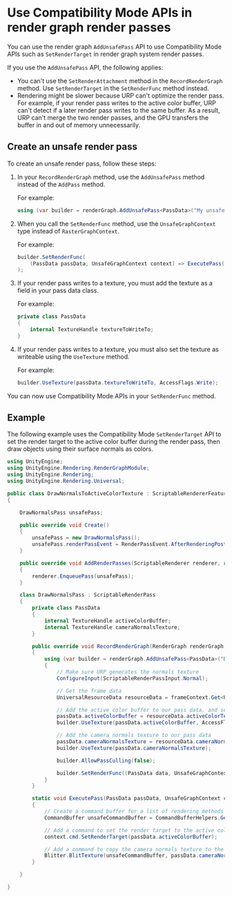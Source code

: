 # Use Compatibility Mode APIs in render graph render passes

You can use the render graph `AddUnsafePass` API to use Compatibility Mode APIs such as `SetRenderTarget` in render graph system render passes.

If you use the `AddUnsafePass` API, the following applies:

- You can't use the `SetRenderAttachment` method in the `RecordRenderGraph` method. Use `SetRenderTarget` in the `SetRenderFunc` method instead.
- Rendering might be slower because URP can't optimize the render pass. For example, if your render pass writes to the active color buffer, URP can't detect if a later render pass writes to the same buffer. As a result, URP can't merge the two render passes, and the GPU transfers the buffer in and out of memory unnecessarily.

## Create an unsafe render pass

To create an unsafe render pass, follow these steps:

1. In your `RecordRenderGraph` method, use the `AddUnsafePass` method instead of the `AddPass` method.

    For example:

    ```csharp
    using (var builder = renderGraph.AddUnsafePass<PassData>("My unsafe render pass", out var passData))
    ```

2. When you call the `SetRenderFunc` method, use the `UnsafeGraphContext` type instead of `RasterGraphContext`.

    For example:

    ```csharp
    builder.SetRenderFunc(
        (PassData passData, UnsafeGraphContext context) => ExecutePass(passData, context)
    );
    ```

3. If your render pass writes to a texture, you must add the texture as a field in your pass data class.

    For example:

    ```csharp
    private class PassData
    {
        internal TextureHandle textureToWriteTo;
    }
    ```

4. If your render pass writes to a texture, you must also set the texture as writeable using the `UseTexture` method.

    For example:

    ```csharp
    builder.UseTexture(passData.textureToWriteTo, AccessFlags.Write);
    ```

You can now use Compatibility Mode APIs in your `SetRenderFunc` method.

## Example

The following example uses the Compatibility Mode `SetRenderTarget` API to set the render target to the active color buffer during the render pass, then draw objects using their surface normals as colors.

```csharp
using UnityEngine;
using UnityEngine.Rendering.RenderGraphModule;
using UnityEngine.Rendering;
using UnityEngine.Rendering.Universal;

public class DrawNormalsToActiveColorTexture : ScriptableRendererFeature
{

    DrawNormalsPass unsafePass;

    public override void Create()
    {
        unsafePass = new DrawNormalsPass();
        unsafePass.renderPassEvent = RenderPassEvent.AfterRenderingPostProcessing;
    }

    public override void AddRenderPasses(ScriptableRenderer renderer, ref RenderingData renderingData)
    {
        renderer.EnqueuePass(unsafePass);
    }

    class DrawNormalsPass : ScriptableRenderPass
    {
        private class PassData
        {
            internal TextureHandle activeColorBuffer;
            internal TextureHandle cameraNormalsTexture;
        }

        public override void RecordRenderGraph(RenderGraph renderGraph, ContextContainer frameContext)
        {
            using (var builder = renderGraph.AddUnsafePass<PassData>("Draw normals", out var passData))
            {
                // Make sure URP generates the normals texture
                ConfigureInput(ScriptableRenderPassInput.Normal);

                // Get the frame data
                UniversalResourceData resourceData = frameContext.Get<UniversalResourceData>();

                // Add the active color buffer to our pass data, and set it as writeable 
                passData.activeColorBuffer = resourceData.activeColorTexture;
                builder.UseTexture(passData.activeColorBuffer, AccessFlags.Write);                

                // Add the camera normals texture to our pass data 
                passData.cameraNormalsTexture = resourceData.cameraNormalsTexture;
                builder.UseTexture(passData.cameraNormalsTexture);

                builder.AllowPassCulling(false);

                builder.SetRenderFunc((PassData data, UnsafeGraphContext context) => ExecutePass(data, context));
            }
        }

        static void ExecutePass(PassData passData, UnsafeGraphContext context)
        {
            // Create a command buffer for a list of rendering methods
            CommandBuffer unsafeCommandBuffer = CommandBufferHelpers.GetNativeCommandBuffer(context.cmd);

            // Add a command to set the render target to the active color buffer so URP draws to it
            context.cmd.SetRenderTarget(passData.activeColorBuffer);

            // Add a command to copy the camera normals texture to the render target
            Blitter.BlitTexture(unsafeCommandBuffer, passData.cameraNormalsTexture, new Vector4(1, 1, 0, 0), 0, false);
        }

    }

}
```
